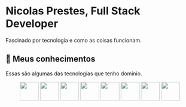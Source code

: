# Nicolas Prestes, Full Stack Developer

Fascinado por tecnologia e como as coisas funcionam.

## 🧠 Meus conhecimentos
Essas são algumas das tecnologias que tenho domínio.

 
<div align="center">
 <img src="https://cdn.iconscout.com/icon/free/png-256/node-js-1174925.png" width="50">      
 <img src="https://cdn.iconscout.com/icon/free/png-256/javascript-23-1174949.png" width="50"> 
 <img src="https://cdn.iconscout.com/icon/free/png-256/java-60-1174953.png" width="50">      
 <img src="https://cdn.iconscout.com/icon/free/png-256/lua-3521554-2944972.png" width="50">      
 <img src="https://cdn.iconscout.com/icon/free/png-256/react-4-1175110.png" width="50">      
 <img src="https://cdn.iconscout.com/icon/free/png-256/mysql-3521596-2945040.png" width="50">      
 <img src="https://cdn.iconscout.com/icon/free/png-256/eclipse-14-282371.png" width="50">      
 <img src="https://cdn.iconscout.com/icon/free/png-256/visual-studio-code-1868941-1583105.png" width="50">      
</div>
